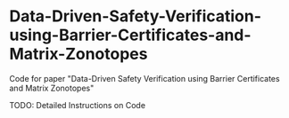 # Data-Driven-Safety-Verification-using-Barrier-Certificates-and-Matrix-Zonotopes
Code for paper "Data-Driven Safety Verification using Barrier Certificates and Matrix Zonotopes"

TODO: Detailed Instructions on Code

